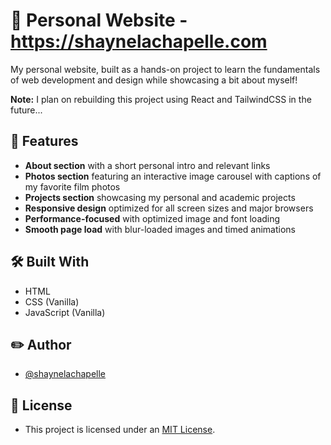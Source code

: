 # 🚀 Personal Website - https://shaynelachapelle.com

My personal website, built as a hands-on project to learn the fundamentals of web development and design while showcasing a bit about myself!

**Note:** I plan on rebuilding this project using React and TailwindCSS in the future...

## 📌 Features

- **About section** with a short personal intro and relevant links
- **Photos section** featuring an interactive image carousel with captions of my favorite film photos
- **Projects section** showcasing my personal and academic projects
- **Responsive design** optimized for all screen sizes and major browsers
- **Performance-focused** with optimized image and font loading
- **Smooth page load** with blur-loaded images and timed animations

## 🛠️ Built With

- HTML
- CSS (Vanilla)
- JavaScript (Vanilla)

## ✏️ Author

- [@shaynelachapelle](https://github.com/shaynelachapelle)

## 📄 License

- This project is licensed under an [MIT License](https://choosealicense.com/licenses/mit/).
